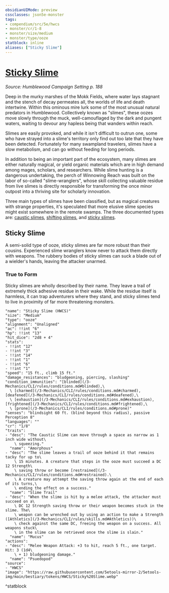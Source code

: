 ```yaml
---
obsidianUIMode: preview
cssclasses: json5e-monster
tags:
- compendium/src/5e/hwcs
- monster/cr/1-8
- monster/size/medium
- monster/type/ooze
statblock: inline
aliases: ["Sticky Slime"]
---
```

# [Sticky Slime](3-Mechanics/CLI/bestiary/ooze/sticky-slime-hwcs.md)
*Source: Humblewood Campaign Setting p. 188*  

Deep in the murky marshes of the Mokk Fields, where water lays stagnant and the stench of decay permeates all, the worlds of life and death intertwine. Within this ominous mire lurk some of the most unusual natural predators in Humblewood. Collectively known as "slimes", these oozes move slowly through the muck, well-camouflaged by the dark and pungent waters, waiting to devour any hapless being that wanders within reach.

Slimes are easily provoked, and while it isn't difficult to outrun one, some who have strayed into a slime's territory only find out too late that they have been detected. Fortunately for many swampland travelers, slimes have a slow metabolism, and can go without feeding for long periods.

In addition to being an important part of the ecosystem, many slimes are either naturally magical, or yield organic materials which are in high demand among mages, scholars, and researchers. While slime hunting is a dangerous undertaking, the perch of Winnowing Reach was built on the labor of so-called "slime-wranglers", whose skill collecting valuable residue from live slimes is directly responsible for transforming the once minor outpost into a thriving site for scholarly innovation.

Three main types of slimes have been classified, but as magical creatures with strange properties, it's speculated that more elusive slime species might exist somewhere in the remote swamps. The three documented types are: [caustic slimes](/3-Mechanics/CLI/bestiary/ooze/caustic-slime-hwcs.md), [shifting slimes](/3-Mechanics/CLI/bestiary/ooze/shifting-slime-hwcs.md), and [sticky slimes](/3-Mechanics/CLI/bestiary/ooze/sticky-slime-hwcs.md).

## Sticky Slime

A semi-solid type of ooze, sticky slimes are far more robust than their cousins. Experienced slime wranglers know never to attack them directly with weapons. The rubbery bodies of sticky slimes can suck a blade out of a wielder's hands, leaving the attacker unarmed.

### True to Form

Sticky slimes are wholly described by their name. They leave a trail of extremely thick adhesive residue in their wake. While the residue itself is harmless, it can trap adventurers where they stand, and sticky slimes tend to live in proximity of far more threatening monsters.

```statblock
"name": "Sticky Slime (HWCS)"
"size": "Medium"
"type": "ooze"
"alignment": "Unaligned"
"ac": !!int "6"
"hp": !!int "13"
"hit_dice": "2d8 + 4"
"stats":
- !!int "12"
- !!int "3"
- !!int "14"
- !!int "1"
- !!int "6"
- !!int "1"
"speed": "15 ft., climb 15 ft."
"damage_resistances": "bludgeoning, piercing, slashing"
"condition_immunities": "[blinded](/3-Mechanics/CLI/rules/conditions.md#blinded),\
  \ [charmed](/3-Mechanics/CLI/rules/conditions.md#charmed), [deafened](/3-Mechanics/CLI/rules/conditions.md#deafened),\
  \ [exhaustion](/3-Mechanics/CLI/rules/conditions.md#exhaustion), [frightened](/3-Mechanics/CLI/rules/conditions.md#frightened),\
  \ [prone](/3-Mechanics/CLI/rules/conditions.md#prone)"
"senses": "blindsight 60 ft. (blind beyond this radius), passive Perception 8"
"languages": ""
"cr": "1/8"
"traits":
- "desc": "The Caustic Slime can move through a space as narrow as 1 inch wide without\
    \ squeezing."
  "name": "Amorphous"
- "desc": "The slime leaves a trail of ooze behind it that remains tacky for up to\
    \ 15 minutes. A creature that steps in the ooze must succeed a DC 12 Strength\
    \ saving throw or become [restrained](/3-Mechanics/CLI/rules/conditions.md#restrained).\
    \ A creature may attempt the saving throw again at the end of each of its turns,\
    \ ending the effect on a success."
  "name": "Slime Trail"
- "desc": "When the slime is hit by a melee attack, the attacker must succeed on a\
    \ DC 12 Strength saving throw or their weapon becomes stuck in the slime. The\
    \ weapon can be wrenched out by using an action to make a Strength ([Athletics](/3-Mechanics/CLI/rules/skills.md#Athletics))\
    \ check against the same DC, freeing the weapon on a success. All weapons stuck\
    \ in the slime can be retrieved once the slime is slain."
  "name": "Mucus"
"actions":
- "desc": "Melee Weapon Attack: +3 to hit, reach 5 ft., one target. Hit: 3 (1d4\
    \ + 1) bludgeoning damage."
  "name": "Psuedopod"
"source":
- "HWCS"
"image": "https://raw.githubusercontent.com/5etools-mirror-2/5etools-img/main/bestiary/tokens/HWCS/Sticky%20Slime.webp"
```
^statblock